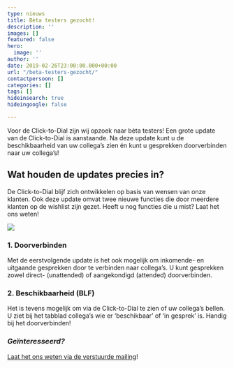 ```yaml
---
type: nieuws
title: Bèta testers gezocht!
description: ''
images: []
featured: false
hero:
  image: ''
author: ''
date: 2019-02-26T23:00:00.000+00:00
url: "/beta-testers-gezocht/"
contactpersoon: []
categories: []
tags: []
hideinsearch: true
hideingoogle: false

---
```

Voor de Click-to-Dial zijn wij opzoek naar bèta testers! Een grote update van de Click-to-Dial is aanstaande. Na deze update kunt u de beschikbaarheid van uw collega’s zien én kunt u gesprekken doorverbinden naar uw collega’s!<!--more-->

## Wat houden de updates precies in?

De Click-to-Dial blijf zich ontwikkelen op basis van wensen van onze klanten. Ook deze update omvat twee nieuwe functies die door meerdere klanten op de wishlist zijn gezet. Heeft u nog functies die u mist? Laat het ons weten!

[![](https://www.callvoiptelefonie.nl/wp-content/uploads/2019/02/C2D-update-feb19.png)](https://mailchi.mp/callvoip/simmpl-feb19)

### 1. Doorverbinden

Met de eerstvolgende update is het ook mogelijk om inkomende- en uitgaande gesprekken door te verbinden naar collega’s. U kunt gesprekken zowel direct- (unattended) of aangekondigd (attended) doorverbinden.

### 2. Beschikbaarheid (BLF)

Het is tevens mogelijk om via de Click-to-Dial te zien of uw collega’s bellen. U ziet bij het tabblad collega’s wie er ‘beschikbaar’ of ‘in gesprek’ is. Handig bij het doorverbinden!

### _Geïnteresseerd?_

[Laat het ons weten via de verstuurde mailing](https://mailchi.mp/callvoip/simmpl-feb19)!